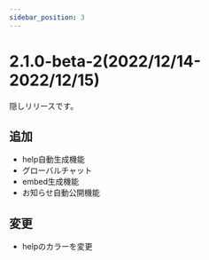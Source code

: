 ```yaml
---
sidebar_position: 3
---
```

# 2.1.0-beta-2(2022/12/14-2022/12/15)
隠しリリースです。
## 追加
- help自動生成機能
- グローバルチャット
- embed生成機能
- お知らせ自動公開機能
## 変更
- helpのカラーを変更
